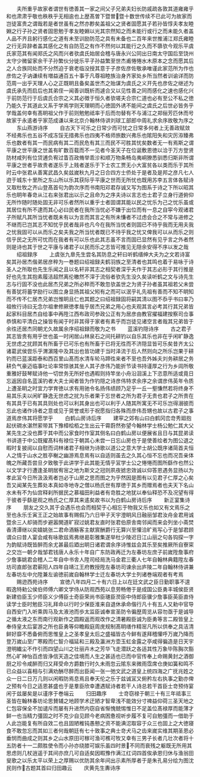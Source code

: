 <!-- { "loadSidebar": true } -->
　　夫所重乎故家者谓世有徳善其一家之间父子兄弟夫妇长防戚疏各敦其道雍雍乎和也肃肃乎敬也秩秩乎无相逾也上歴髙曽下暨曽暨十数世传续不已此可为故家而岂徒富贵之谓哉若是者世虽有之然亦尠矣盖祖父之贤者固愿其子若孙皆惇夫孝友睦婣之行子孙之贤者固思勉于孝友睦婣以光其宗然知之而未能行或行之而未能久者盖人品不齐且躬行感化之道有未至训励防范之具有未备也二百年来世推浦江郑氏雍睦之行无异辞者盖其感化之有自防范之有作不然何以其能行之久而不隳欤今观乐平虞氏家范其有闻郑氏之风而兴者欤虞氏始居会稽与唐永兴公同出日南太守国后至饶州太守少微留家余干子孙繁伙分徙乐平子孙益繁至世杰甫惓惓水木原本之念而愿其后之人合族同处而不分然迫于衰老临没授其意于子彦佐彦佐敬承唯谨此家范所为作也彦佐之子讷谦续有増益通百五十事于凡尊祖睦族治身齐家处乡所当然者训谕详而防范周一出乎天理人心之正既眀且备矣盖世杰之贻谋为虞氏之义开先也彦佐之继述为虞氏承先而启后也其弟侄一闻善训既析而遽合又以见性善之同而感化之速也感化兴于前防范行于后虞氏合宗之义其必徴于恒久者欤嗟夫合宗仁道也必有至公不私之徳乃能久于其道此又系于学焉学则天理眀而心徳固外诱不能间之虞氏之后世必皆务乎学哉盖何幸有髙眀祖父作于前则勉勉祗率于后而勿替有不与浦江之郑俪芳匹休而号故家于永逺者乎家范成谦以来北京介翰林侍讲刘球工部郎中周礼求余序故敬为序之
　　东山燕游诗序
　　自古天下可乐之日常少而可忧之日常多何者上无善政赋敛不经弗乐也五谷不成冻馁无措弗乐也四夷不格师旅数兴弗乐也隂阳失和灾厉洊臻弗乐也数者有其一而民病有其二而民危有其三而民不可胜其忧矣数者无一有焉斯之谓平康之世平康之世盖有旷数百载而不一见者今圣天子在位诞敷恩徳以洽于万方登贤防材咸列有位贷逋负宥过眚百政脩举乖沴和顺万物条畅岛夷峒獠悉驯悉归斯非所谓平康之世者乎故贵者遂乐于上贱者遂乐于下士农工贾无小大富贫各以类而乐于其所时云中张君从善寓武昌久矣兹嵗秋九月之日合四方士侨处于是者及是邦之彦凡七人逰于城东十里所之东山所以乐其获际乎平康之世而无所忧也既用苏李五言体各赋诗又取杜牧之齐山登髙首句为韵次序而书南阳邓君存诚又写为图系于诗之下所以昭其乐也眀年春竒从江右来张君出以示之且命为之序夫诗以言志也士君子立身行道俯仰无所怍随时随处固无非可乐者然所以重乎士者固谓其能以民之忧乐为己之忧乐虽或其居位有所不逮而其心必曰民者在我所当忧必不嫌于出位而有一息之自寜今观诸君子所赋凡其所当忧者既未有以为言而其言之有所未慊者不过虑会合之不常与进修之不继而已岂其志不知忧乎民者哉非也凡今在我所当忧者则固已不待乎我而无用夫我之忧我固可以从而乐之矣夫我之所当忧者既已不待乎我之忧又俾我可以从而乐之则信乎民之无所可忧而在我者有可以乐也此其志虽不言而固已显然有见乎言之外者然则是诗也其于世之平康与诸君子以民而乐之志皆可推见无隠余安得不序以发之哉
　　绍祖録序
　　上虞张九臯先生尝名其防息之轩曰听鹤缙绅大夫为之文若诗富矣其孙居杰偕弟居彦稡为一巻题曰绍祖録夫鹤羽族之至清者也其鸣也着于易咏于诗圣人之所取也先生乐闻之且以名轩非其志之相契者深乎夫作于其志必形于其行推是好也先生其抱素履洁超然离伦皦然不滓于流俗者欤先生没久矣读听鹤之文与诗先生志与行固不没也此居杰兄弟之所必稡而不敢忽欤盖世之为贤子孙者虽其祖若父未尝有善犹将蓄学励行以图立身显扬其祖父矧有之而可以泯乎礼先祖有善而不知不眀知而不传不仁居杰兄弟岂惟眀且仁也其题之曰绍祖録固将嗣其清以图不忝乎书曰率乃祖攸行诗曰无念尔祖聿修厥徳孝哉乎居杰兄弟之用心也夫观其言必考其行其兄弟皆起家科目居杰自给事中再陞江西布政司参政公正有为居彦由教官擢福建按察司佥事恭慎和平清白之操皆有闻于时非其得于家者有素乎而岂徒见诸空言者哉其兄弟皆于余徃还居杰同朝尤久故属余序绍祖録而敬为之书
　　蓝溪钓隠诗序
　　古之君子其志皆贵有用乎世也虽一时闲居山林泉石之间托耕钓以自乐其乐也非在乎闲旷静逸无世虑之扰顾其有所畜于已可乐也有所畜于已将无徃而不济隠显皆可乐矣昔齐太公诸葛武侯尝乐乎渭濵隆中及其出也皆功建于当时泽流于后人然则向之所乐岂果于耕钓而已蓝溪距泰和西百里山髙而水清车轮马蹄徃来者不至也吾外姊夫刘务耕居之务耕负气豪迈临事吐论率常惊骇其坐人其子彦伟乃能折节读书持谨厚之行为乡闾所敬重雅好鼓琴赋诗他一切世务无所好也遇暇则持竿坐小舟沿洄溪上下恣意所适或竟日忘返因自名蓝溪钓者大夫士闻者皆为作钓隠之诗彦伟特求余序之余谓彦伟英年令质上遭圣眀之时宜力学育徳以求有用驰令名扬伟绩顾乃足乎一丘一壑慊然若将终身不易其乐夫以闲旷静逸无世虑之扰为乐者果于忘世者之所为君子无贵也君子之所贵在有其具于已有其具则处也可以利其身出也可以利于人随其所寓无不可乐岂得溺彼而忘此也诸作诗者之意或见于奨誉或形于祝愿指归各殊而彦伟吾甥也故以古君子之事道焉彦伟其将愿学乎
　　白鹤山房诗后序
　　建寜之郊有山曰白鹤冈峦竒秀廻抱起伏磵水湛然萦带其下豫樟桧栢之生出云干霄蔚然弥望今翰林学士杨公勉仁其大父某先生之没也葬于其中而公家食时作室其侧名曰白鹤山房以便展省且日与其昆弟读书讲道于中公既擢髙科有禄位于朝其心未尝一日忘山房也于是使善绘者为图公退之暇时复披阅以自慰而词林诸君子相继为诗歌以道公之意大学士胡公既序诸简首夫恒人之情于山水之胜亭榭之幽游焉息焉有以自适则虽去之久其心恒不忘也而况吾亲体魄之所藏吾尝旦夕致敬于此讲学于此其能无情乎冝学士公之惓惓而图所繇作也然公以文学才行遭逢圣眀居宥宻之地为斯文之冠则夙夜摅忠效诚以仰答恩遇务显扬以为孝此冝今日所汲汲焉者岂必于山房之思而图之为乎然因是图有以见君子仁厚之心矣吾又闻某先生葬处本真如寺地寺之僧以杨氏世有厚徳于其乡而赠焉者也夫天下名山水未有不为仙宫释刹所据民之慕福田利益者有竒胜之地犹以奉仙释恐不及况望有得于彼者乎繇是观之杨氏之仁厚其来逺矣故书以为白鹤山房诗后序
　　新正宴集诗序
　　朋友之交久其于会遇乐也会而相契于心相忘于物我又乐也如又有文焉乐之至也永乐壬寅王正之始故事有赐假乃六日甲子天宇澄眀风日融丽邹君汝舟金君用诚暨余三人却骑而步避嚣閧道旷寂过姚君友直时张君伯原舎南邻闻而来会列坐小斋焚香清谭继以奕嬉姚张二君命酒觞客主献賔酬爵行无算兴至懽洽旷焉写心于是邹君顾谓众曰昔人宴会咸有咏歌兹焉弗继曷彰雅集遂举杜少陵迟日江山丽之句各钩探一字为韵赋诗既皆醉而余尤甚最后廼出眀日诸君谓余序诗惟兹会其乐至矣推厥所自寮寀之交岂一朝夕哉邹君钱唐人永乐十年自广东防政再迁为左春坊左庶子前嵗陞詹事府少詹事姚君会稽人二年自中书舎人陞司经局洗马金君三衢人七年自翰林典籍陞左春坊司直郎张君蕲阳人四年自靖江王府教授陞左春坊司谏余出庐陵二年自翰林侍讲兼左春坊左中允陞兼左谕徳前嵗自翰林学士迁左春坊大学士列诸巻端观者有考焉
　　赐逰西苑诗序
　　宣徳八年四月二十有六日上以在廷文武之臣日勤职事不遑暇逸特勑公侯伯师傅六卿文学侍从防观西苑以息劳畅倦于是成国公臣勇丰城侯臣贤新建伯臣玉少师臣义少傅臣士奇臣荣尚书臣璡臣濙臣中侍郎臣骥少詹事臣英臣直侍读学士臣时勉臣习礼拜命以行时少保臣淮来自退休承命偕行凡十有五人又勑中官导自西安门入听乘舆马及太液池而歩太监臣诚奉宣圣防令徧歴周览从容勿亟于是诚导之循太液之东而南行观新作之圆殿返而观改作之清暑殿臣诚为臣勇等言二殿皆皇上奉侍皇太后宴游之所也臣勇等仰瞻殿庭周庑规制髙眀缮作精宻凡所以供奉之具洁清鲜好靡不悉备俯而思惟皇上之圣孝皇太后之盛福皆古今鲜有遂拜稽懽呼万嵗乃降而登万嵗山至广寒殿而仁智介福延和三殿及瀛洲方壶玉虹金露之亭咸得徧造是日天宇澄明纎尘不作引而四望山川之壮丽卉木之芳华飞走潜跃之各适其性万象毕陈胸次豁然心旷神怡百虑皆浄信天造之佳境而人生之甚适也已而中官传奉上命赐黄封之酒御厨之珍令咸醉而归又拜受命方爵数行时久未雨忽云隂东来微雨霑席仓庚如簧和鸣不已众益以喜相与引满劝酬尽醉而出臣闻一张一弛文武之道皇上统四海之广抚兆姓之众一日二日万几则以闲暇防焉息焉且奉天伦之乐于兹诚冝又俯矜左右执事之勤亦俾之预有今日之适恩甚盛也于是羣臣欣幸遭遇赋诗者若干人诗总若干首臣士竒预侍宴闲于兹屡矣是以谨序于巻端云
　　归田趣序
　　士竒窃禄于朝三十有三年祗事三圣皆在翰林春坊论思賛辅之地顾学术迂陋才智卑浅不能效分寸禆益仰荷三圣天地之仁包容保全不加谴斥而屡有升进然内窃自省惭愧兢惕惟日不足盖位髙禄厚而能薄才鲜一也当精力彊固之时不克少自见顾今老病困惫视听步履不复可自勉彊而一借助于人此岂能复有所自效二也且固陋椎钝愚戅之资不能淟涊取容于众三也固上之大徳寝食不敢忽忘而其如三者何哉朝廷有七十致事之典士竒犬马之齿来嵗实维其期圣恩必垂悯而曲成之则其乡之山水原田可稼可渔可樵可牧又幸有三男子长者几壮次者将十五防者十一二颇胜使令而小孙亦绕膝可娱乐虽四时景不同而衰残之躯既无所用其思虑则几杖逍遥于其间亦庶几可自适矣因暇豫作满江红词四首俟承恩归休与渔翁田叟歌之以乐太平以荣上之厚赐以优防其余年间出示素所厚者于是朱孔易分绘为图沈民则作古题其首曰归田趣云
　　庆黄先生夀诗序
